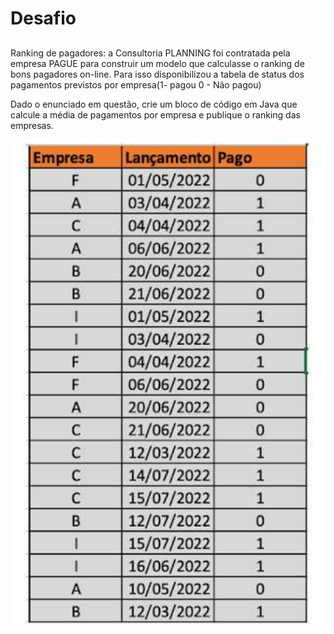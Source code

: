 # Desafio

## 
<p>Ranking de pagadores: a Consultoria PLANNING foi contratada pela empresa PAGUE para construir um modelo que calculasse o ranking de bons pagadores on-line.
Para isso disponibilizou a tabela de status dos pagamentos previstos por empresa(1- pagou 0 - Não pagou)</p>

<p>Dado o enunciado em questão, crie um bloco de código em Java que calcule a média de pagamentos por empresa e publique o ranking das empresas.</p>

<img src="payments.png">
